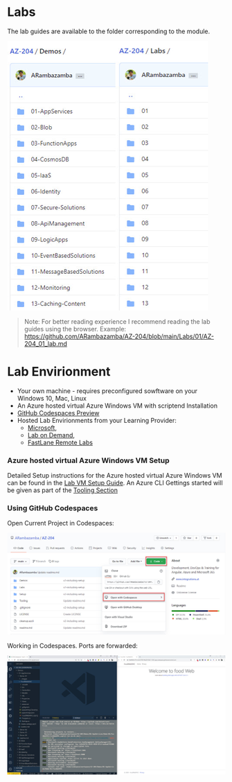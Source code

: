 # Labs

The lab guides are available to the folder corresponding to the module.

![connect-rdp](_images/modules.jpg)

> Note: For better reading experience I recommend reading the lab guides using the browser. Example: https://github.com/ARambazamba/AZ-204/blob/main/Labs/01/AZ-204_01_lab.md

# Lab Envirionment

- Your own machine - requires preconfigured sowftware on your Windows 10, Mac, Linux
- An Azure hosted virtual Azure Windows VM with scriptend Installation
- [GitHub Codespaces Preview](https://github.com/features/codespaces)
- Hosted Lab Envirionments from your Learning Provider:
  - [Microsoft](00-LOD/),
  - [Lab on Demand](00-LOD/),
  - [FastLane Remote Labs](00-Flane/)

### Azure hosted virtual Azure Windows VM Setup

Detailed Setup instructions for the Azure hosted virtual Azure Windows VM can be found in the [Lab VM Setup Guide](../Setup/readme.md). An Azure CLI Gettings started will be given as part of the [Tooling Section](../Tooling/)

### Using GitHub Codespaces

Open Current Project in Codespaces:

![open-codespaces](_images/open-codespaces.jpg)

Working in Codespaces. Ports are forwarded:

![codespaces-working.jpg](_images/codespaces-working.jpg)
